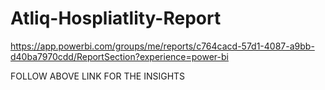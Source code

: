 # Atliq-Hospliatlity-Report
https://app.powerbi.com/groups/me/reports/c764cacd-57d1-4087-a9bb-d40ba7970cdd/ReportSection?experience=power-bi


FOLLOW ABOVE LINK FOR THE INSIGHTS

